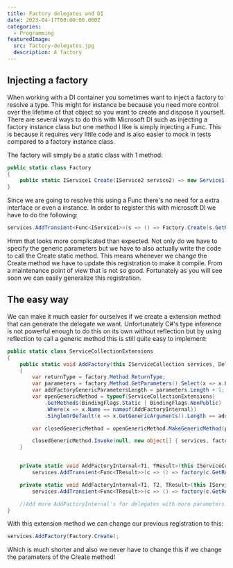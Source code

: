 ```yaml
---
title: Factory delegates and DI
date: 2023-04-17T00:00:00.000Z
categories:
  - Programming
featuredImage:
  src: factory-delegates.jpg
  description: A factory
---
```


## Injecting a factory

When working with a DI container you sometimes want to inject a factory to resolve a type. This might for instance be because you need more control over the lifetime of that object so you want to create and dispose it yourself. There are several ways to do this with Microsoft DI such as injecting a factory instance class but one method I like is simply injecting a Func. This is because it requires very little code and is also easier to mock in tests compared to a factory instance class.

The factory will simply be a static class with 1 method:

```cs
public static class Factory
{
    public static IService1 Create(IService2 service2) => new Service1(service2);
}
```

Since we are going to resolve this using a Func there's no need for a extra interface or even a instance. In order to register this with microsoft DI we have to do the following:

```cs
services.AddTransient<Func<IService1>>(s => () => Factory.Create(s.GetRequiredService<IService2>()));
```

Hmm that looks more complicated than expected. Not only do we have to specify the generic parameters but we have to also actually write the code to call the Create static method. This means whenever we change the Create method we have to update this registration to make it compile. From a maintenance point of view that is not so good. Fortunately as you will see soon we can easily generalize this registration.

## The easy way

We can make it much easier for ourselves if we create a extension method that can generate the delegate we want. Unfortunately C#'s type inference is not powerful enough to do this on its own without reflection but by using reflection to call a generic method this is still quite easy to implement:

```cs
public static class ServiceCollectionExtensions
{
    public static void AddFactory(this IServiceCollection services, Delegate factory)
    {
        var returnType = factory.Method.ReturnType;
        var parameters = factory.Method.GetParameters().Select(x => x.ParameterType).ToArray();
        var addFactoryGenericParametersLength = parameters.Length + 1;
        var openGenericMethod = typeof(ServiceCollectionExtensions)
            .GetMethods(BindingFlags.Static | BindingFlags.NonPublic)
            .Where(x => x.Name == nameof(AddFactoryInternal))
            .SingleOrDefault(x => x.GetGenericArguments().Length == addFactoryGenericParametersLength);

        var closedGenericMethod = openGenericMethod.MakeGenericMethod(parameters.Concat(new[] { returnType }).ToArray());

        closedGenericMethod.Invoke(null, new object[] { services, factory });
    }


    private static void AddFactoryInternal<T1, TResult>(this IServiceCollection services, Func<T1, TResult> factory) =>
        services.AddTransient<Func<TResult>>(c => () => factory(c.GetRequiredService<T1>()));

    private static void AddFactoryInternal<T1, T2, TResult>(this IServiceCollection services, Func<T1, T2, TResult> factory) =>
        services.AddTransient<Func<TResult>>(c => () => factory(c.GetRequiredService<T1>(), c.GetRequiredService<T2>()));

    //Add more AddFactoryInternal's for delegates with more parameters...
}
```

With this extension method we can change our previous registration to this:

```cs
services.AddFactory(Factory.Create);
```

Which is much shorter and also we never have to change this if we change the parameters of the Create method!
